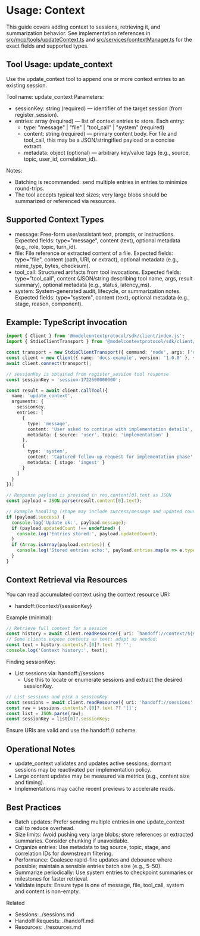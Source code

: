 # Usage: Context

This guide covers adding context to sessions, retrieving it, and summarization behavior. See implementation references in [src/mcp/tools/updateContext.ts](src/mcp/tools/updateContext.ts) and [src/services/contextManager.ts](src/services/contextManager.ts) for the exact fields and supported types.

## Tool Usage: update_context

Use the update_context tool to append one or more context entries to an existing session.

Tool name: update_context
Parameters:
- sessionKey: string (required) — identifier of the target session (from register_session).
- entries: array (required) — list of context entries to store. Each entry:
  - type: "message" | "file" | "tool_call" | "system" (required)
  - content: string (required) — primary content body. For file and tool_call, this may be a JSON/stringified payload or a concise extract.
  - metadata: object (optional) — arbitrary key/value tags (e.g., source, topic, user_id, correlation_id).

Notes:
- Batching is recommended: send multiple entries in entries to minimize round-trips.
- The tool accepts typical text sizes; very large blobs should be summarized or referenced via resources.

## Supported Context Types

- message: Free-form user/assistant text, prompts, or instructions.
  Expected fields: type="message", content (text), optional metadata (e.g., role, topic, turn_id).
- file: File reference or extracted content of a file.
  Expected fields: type="file", content (path, URI, or extract), optional metadata (e.g., mime_type, bytes, checksum).
- tool_call: Structured artifacts from tool invocations.
  Expected fields: type="tool_call", content (JSON/string describing tool name, args, result summary), optional metadata (e.g., status, latency_ms).
- system: System-generated audit, lifecycle, or summarization notes.
  Expected fields: type="system", content (text), optional metadata (e.g., stage, reason, component).

## Example: TypeScript invocation

```ts
import { Client } from '@modelcontextprotocol/sdk/client/index.js';
import { StdioClientTransport } from '@modelcontextprotocol/sdk/client/stdio.js';

const transport = new StdioClientTransport({ command: 'node', args: ['dist/server.js'] });
const client = new Client({ name: 'docs-example', version: '1.0.0' }, { capabilities: {} });
await client.connect(transport);

// sessionKey is obtained from register_session tool response
const sessionKey = 'session-1722600000000';

const result = await client.callTool({
  name: 'update_context',
  arguments: {
    sessionKey,
    entries: [
      {
        type: 'message',
        content: 'User asked to continue with implementation details',
        metadata: { source: 'user', topic: 'implementation' }
      },
      {
        type: 'system',
        content: 'Captured follow-up request for implementation phase',
        metadata: { stage: 'ingest' }
      }
    ]
  }
});

// Response payload is provided in res.content[0].text as JSON
const payload = JSON.parse(result.content[0].text);

// Example handling (shape may include success/message and updated counts or echo of entries)
if (payload.success) {
  console.log('Update ok:', payload.message);
  if (payload.updatedCount !== undefined) {
    console.log('Entries stored:', payload.updatedCount);
  }
  if (Array.isArray(payload.entries)) {
    console.log('Stored entries echo:', payload.entries.map(e => e.type));
  }
}
```

## Context Retrieval via Resources

You can read accumulated context using the context resource URI:
- handoff://context/{sessionKey}

Example (minimal):

```ts
// Retrieve full context for a session
const history = await client.readResource({ uri: `handoff://context/${sessionKey}` });
// Some clients expose contents as text; adapt as needed:
const text = history.contents?.[0]?.text ?? '';
console.log('Context history:', text);
```

Finding sessionKey:
- List sessions via: handoff://sessions
  - Use this to locate or enumerate sessions and extract the desired sessionKey.

```ts
// List sessions and pick a sessionKey
const sessions = await client.readResource({ uri: 'handoff://sessions' });
const raw = sessions.contents?.[0]?.text ?? '[]';
const list = JSON.parse(raw);
const sessionKey = list[0]?.sessionKey;
```

Ensure URIs are valid and use the handoff:// scheme.

## Operational Notes

- update_context validates and updates active sessions; dormant sessions may be reactivated per implementation policy.
- Large content updates may be measured via metrics (e.g., content size and timing).
- Implementations may cache recent previews to accelerate reads.

## Best Practices

- Batch updates: Prefer sending multiple entries in one update_context call to reduce overhead.
- Size limits: Avoid pushing very large blobs; store references or extracted summaries. Consider chunking if unavoidable.
- Organize entries: Use metadata to tag source, topic, stage, and correlation IDs for downstream filtering.
- Performance: Coalesce rapid-fire updates and debounce where possible; maintain a sensible entries batch size (e.g., 5–50).
- Summarize periodically: Use system entries to checkpoint summaries or milestones for faster retrieval.
- Validate inputs: Ensure type is one of message, file, tool_call, system and content is non-empty.
  
Related
- Sessions: ./sessions.md
- Handoff Requests: ./handoff.md
- Resources: ./resources.md